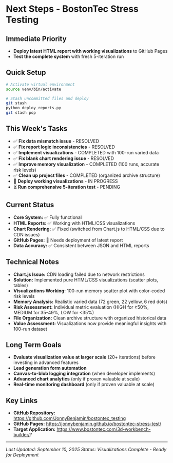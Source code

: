 # Next Steps - BostonTec Stress Testing

## Immediate Priority
- **Deploy latest HTML report with working visualizations** to GitHub Pages
- **Test the complete system** with fresh 5-iteration run

## Quick Setup
```bash
# Activate virtual environment
source venv/bin/activate

# Stash uncommitted files and deploy
git stash
python deploy_reports.py
git stash pop
```

## This Week's Tasks
- ✅ **Fix data mismatch issue** - RESOLVED
- ✅ **Fix report logic inconsistencies** - RESOLVED  
- ✅ **Implement visualizations** - COMPLETED with 100-run varied data
- ✅ **Fix blank chart rendering issue** - RESOLVED
- ✅ **Improve memory visualization** - COMPLETED (100 runs, accurate risk levels)
- ✅ **Clean up project files** - COMPLETED (organized archive structure)
- 🔄 **Deploy working visualizations** - IN PROGRESS
- ⏳ **Run comprehensive 5-iteration test** - PENDING

## Current Status
- **Core System:** ✅ Fully functional
- **HTML Reports:** ✅ Working with HTML/CSS visualizations
- **Chart Rendering:** ✅ Fixed (switched from Chart.js to HTML/CSS due to CDN issues)
- **GitHub Pages:** 🔄 Needs deployment of latest report
- **Data Accuracy:** ✅ Consistent between JSON and HTML reports

## Technical Notes
- **Chart.js Issue:** CDN loading failed due to network restrictions
- **Solution:** Implemented pure HTML/CSS visualizations (scatter plots, tables)
- **Visualizations Working:** 100-run memory scatter plot with color-coded risk levels
- **Memory Analysis:** Realistic varied data (72 green, 22 yellow, 6 red dots)
- **Risk Assessment:** Individual metric evaluation (HIGH for ≥50%, MEDIUM for 35-49%, LOW for <35%)
- **File Organization:** Clean archive structure with organized historical data
- **Value Assessment:** Visualizations now provide meaningful insights with 100-run dataset

## Long Term Goals
- **Evaluate visualization value at larger scale** (20+ iterations) before investing in advanced features
- **Lead generation form automation**
- **Canvas-to-blob logging integration** (when developer implements)
- **Advanced chart analytics** (only if proven valuable at scale)
- **Real-time monitoring dashboard** (only if proven valuable at scale)

## Key Links
- **GitHub Repository:** https://github.com/JonnyBenjamin/bostontec_testing
- **GitHub Pages:** https://jonnybenjamin.github.io/bostontec-stress-test/
- **Target Application:** https://www.bostontec.com/3d-workbench-builder/?

---
*Last Updated: September 10, 2025*
*Status: Visualizations Complete - Ready for Deployment*
